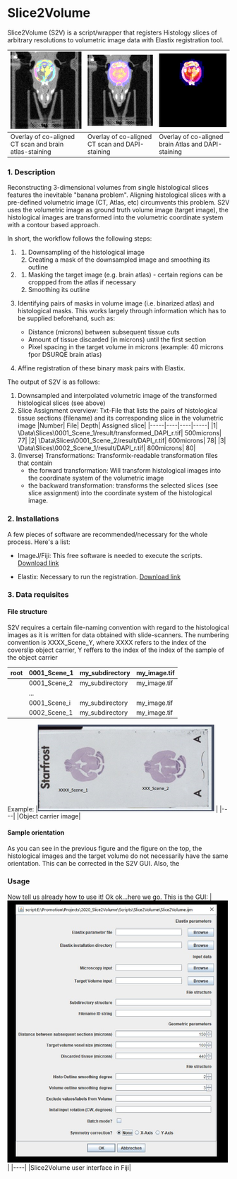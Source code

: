 # Slice2Volume
Slice2Volume (S2V) is a script/wrapper that registers Histology slices of arbitrary resolutions to volumetric image data with Elastix registration tool.

|<img src="./imgs/CT_vs_Atlas.jpg" alt="" width="200"/>	| <img src="./imgs/CT_vs_DAPI.jpg" alt="" width="200"/>	| <img src="./imgs/Atlas_vs_DAPI.jpg" alt="Overlay of co-aligned brain Atlas and DAPI-staining" width="200"/> |
| --- | --- | --- |
| Overlay of co-aligned CT scan and brain atlas-staining	| Overlay of co-aligned CT scan and DAPI-staining		| Overlay of co-aligned brain Atlas and DAPI-staining |

### 1. Description

Reconstructing 3-dimensional volumes from single histological slices features the inevitable "banana problem". Aligning histological slices with a pre-defined volumetric image (CT, Atlas, etc) circumvents this problem.
S2V uses the volumetric image as ground truth volume image (target image), the histological images are transformed into the volumetric coordinate system with a contour based approach.

In short, the workflow follows the following steps:
1.  1. Downsampling of the histological image
    2. Creating a mask of the downsampled image and smoothing its outline
    
2.  1. Masking the target image (e.g. brain atlas) - certain regions can be croppped from the atlas if necessary
    2. Smoothing its outline
    
3. Identifying pairs of masks in volume image (i.e. binarized atlas) and histological masks. This works largely through information which has to be supplied beforehand, such as:
    * Distance (microns) between subsequent tissue cuts
    * Amount of tissue discarded (in microns) until the first section
    * Pixel spacing in the target volume in microns (example: 40 microns fpor DSURQE brain atlas)
    
4. Affine registration of these binary mask pairs with Elastix.

The output of S2V is as follows:
1. Downsampled and interpolated volumetric image of the transformed histological slices (see above)
2. Slice Assignment overview: Txt-File that lists the pairs of histological tissue sections (filename) and its corresponding slice in the volumetric image
    |Number|	File|	Depth|	Assigned slice|
    |-----|----|----|-----|
    |1|	\Data\Slices\0001_Scene_1/result/transformed_DAPI_r.tif|	500microns|	77|
    |2|	\Data\Slices\0001_Scene_2/result/DAPI_r.tif|	600microns|	78|
    |3|	\Data\Slices\0002_Scene_1/result/DAPI_r.tif|	800microns|	80|
3. (Inverse) Transformations: Transformix-readable transformation files that contain
    * the forward transformation: Will transform histological images into the coordinate system of the volumetric image
    * the backward transformation: transforms the selected slices (see slice assignment) into the coordinate system of the histological image.


### 2. Installations

A few pieces of software are recommended/necessary for the whole process. Here's a list:

* ImageJ/Fiji:
This free software is needed to execute the scripts. [Download link](www.imagej.net/Downloads)

* Elastix:
Necessary to run the registration. [Download link](elastix.isi.uu.nl)

### 3. Data requisites

#### File structure
S2V requires a certain file-naming convention with regard to the histological images as it is written for data obtained with slide-scanners. The numbering convention is XXXX_Scene_Y, where XXXX refers to the index of the coverslip object carrier, Y reffers to the index of the index of the sample of the object carrier

|root|0001_Scene_1|my_subdirectory|my_image.tif|
|----|----|----|----|
|    |0001_Scene_2|my_subdirectory|my_image.tif|
|    |...         |            ||
|    |0001_Scene_i|my_subdirectory|my_image.tif|
|    |0002_Scene_1|my_subdirectory|my_image.tif|

Example:
|<img src="./imgs/screenshot_objectcarrier.jpg" alt="" width="400"/>	|
|----|
|Object carrier image|

#### Sample orientation
As you can see in the previous figure and the figure on the top, the histological images and the target volume do not necessarily have the same orientation. This can be corrected in the S2V GUI. Also, the 

### Usage
Now tell us already how to use it! Ok ok...here we go. This is the GUI:
|<img src="./imgs/GUI.jpg" alt="" width="500"/>	|
|----|
|Slice2Volume user interface in Fiji|
